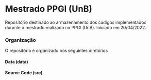 # Mestrado PPGI (UnB)

Repositório destinado ao armazenamento dos códigos implementados durante o mestrado realizado no PPGI (UnB). 
Iniciado em 20/04/2022.


### Organização

O repositório é organizado nos seguintes diretórios


#### Data (data)



#### Source Code (src)

